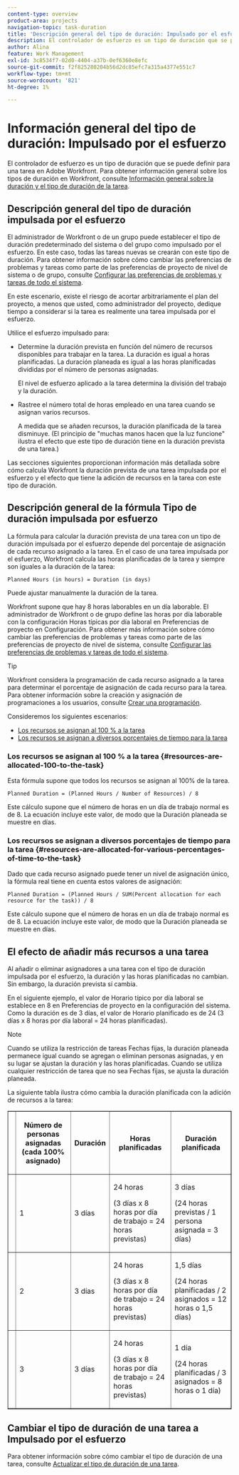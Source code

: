 ```yaml
---
content-type: overview
product-area: projects
navigation-topic: task-duration
title: 'Descripción general del tipo de duración: Impulsado por el esfuerzo'
description: El controlador de esfuerzo es un tipo de duración que se puede definir para una tarea en Adobe Workfront. Para obtener información general sobre los tipos de duración en Workfront, consulte Información general sobre la duración de la tarea y el tipo de duración.
author: Alina
feature: Work Management
exl-id: 3c8534f7-02d0-4404-a37b-0ef6360e8efc
source-git-commit: f2f825280204b56d2dc85efc7a315a4377e551c7
workflow-type: tm+mt
source-wordcount: '821'
ht-degree: 1%

---
```


# Información general del tipo de duración: Impulsado por el esfuerzo

El controlador de esfuerzo es un tipo de duración que se puede definir para una tarea en Adobe Workfront. Para obtener información general sobre los tipos de duración en Workfront, consulte [Información general sobre la duración y el tipo de duración de la tarea](../../../manage-work/tasks/taskdurtn/task-duration-and-duration-type.md).

## Descripción general del tipo de duración impulsada por el esfuerzo

El administrador de Workfront o de un grupo puede establecer el tipo de duración predeterminado del sistema o del grupo como impulsado por el esfuerzo. En este caso, todas las tareas nuevas se crearán con este tipo de duración. Para obtener información sobre cómo cambiar las preferencias de problemas y tareas como parte de las preferencias de proyecto de nivel de sistema o de grupo, consulte [Configurar las preferencias de problemas y tareas de todo el sistema](../../../administration-and-setup/set-up-workfront/configure-system-defaults/set-task-issue-preferences.md).

En este escenario, existe el riesgo de acortar arbitrariamente el plan del proyecto, a menos que usted, como administrador del proyecto, dedique tiempo a considerar si la tarea es realmente una tarea impulsada por el esfuerzo.

Utilice el esfuerzo impulsado para:

* Determine la duración prevista en función del número de recursos disponibles para trabajar en la tarea. La duración es igual a horas planificadas. La duración planeada es igual a las horas planificadas divididas por el número de personas asignadas.

   El nivel de esfuerzo aplicado a la tarea determina la división del trabajo y la duración.

* Rastree el número total de horas empleado en una tarea cuando se asignan varios recursos.

   A medida que se añaden recursos, la duración planificada de la tarea disminuye. (El principio de &quot;muchas manos hacen que la luz funcione&quot; ilustra el efecto que este tipo de duración tiene en la duración prevista de una tarea.)

Las secciones siguientes proporcionan información más detallada sobre cómo calcula Workfront la duración prevista de una tarea impulsada por el esfuerzo y el efecto que tiene la adición de recursos en la tarea con este tipo de duración.

## Descripción general de la fórmula Tipo de duración impulsada por esfuerzo

La fórmula para calcular la duración prevista de una tarea con un tipo de duración impulsada por el esfuerzo depende del porcentaje de asignación de cada recurso asignado a la tarea. En el caso de una tarea impulsada por el esfuerzo, Workfront calcula las horas planificadas de la tarea y siempre son iguales a la duración de la tarea:

```
Planned Hours (in hours) = Duration (in days)
```

Puede ajustar manualmente la duración de la tarea.

Workfront supone que hay 8 horas laborables en un día laborable. El administrador de Workfront o de grupo define las horas por día laborable con la configuración Horas típicas por día laboral en Preferencias de proyecto en Configuración. Para obtener más información sobre cómo cambiar las preferencias de problemas y tareas como parte de las preferencias de proyecto de nivel de sistema, consulte [Configurar las preferencias de problemas y tareas de todo el sistema](../../../administration-and-setup/set-up-workfront/configure-system-defaults/set-task-issue-preferences.md).

>[!TIP]
>
>Workfront considera la programación de cada recurso asignado a la tarea para determinar el porcentaje de asignación de cada recurso para la tarea. Para obtener información sobre la creación y asignación de programaciones a los usuarios, consulte [Crear una programación](../../../administration-and-setup/set-up-workfront/configure-timesheets-schedules/create-schedules.md).

Consideremos los siguientes escenarios:

* [Los recursos se asignan al 100 % a la tarea](#resources-are-allocated-100-to-the-task)
* [Los recursos se asignan a diversos porcentajes de tiempo para la tarea](#resources-are-allocated-for-various-percentages-of-time-to-the-task)

### Los recursos se asignan al 100 % a la tarea {#resources-are-allocated-100-to-the-task}

Esta fórmula supone que todos los recursos se asignan al 100% de la tarea.

```
Planned Duration = (Planned Hours / Number of Resources) / 8
```

Este cálculo supone que el número de horas en un día de trabajo normal es de 8. La ecuación incluye este valor, de modo que la Duración planeada se muestre en días.

### Los recursos se asignan a diversos porcentajes de tiempo para la tarea {#resources-are-allocated-for-various-percentages-of-time-to-the-task}

Dado que cada recurso asignado puede tener un nivel de asignación único, la fórmula real tiene en cuenta estos valores de asignación:

```
Planned Duration = (Planned Hours / SUM(Percent allocation for each resource for the task)) / 8
```

Este cálculo supone que el número de horas en un día de trabajo normal es de 8. La ecuación incluye este valor, de modo que la Duración planeada se muestre en días.

## El efecto de añadir más recursos a una tarea

Al añadir o eliminar asignadores a una tarea con el tipo de duración impulsada por el esfuerzo, la duración y las horas planificadas no cambian. Sin embargo, la duración prevista sí cambia.

En el siguiente ejemplo, el valor de Horario típico por día laboral se establece en 8 en Preferencias de proyecto en la configuración del sistema. Como la duración es de 3 días, el valor de Horario planificado es de 24 (3 días x 8 horas por día laboral = 24 horas planificadas).

>[!NOTE]
>
>Cuando se utiliza la restricción de tareas Fechas fijas, la duración planeada permanece igual cuando se agregan o eliminan personas asignadas, y en su lugar se ajustan la duración y las horas planificadas. Cuando se utiliza cualquier restricción de tarea que no sea Fechas fijas, se ajusta la duración planeada.

La siguiente tabla ilustra cómo cambia la duración planificada con la adición de recursos a la tarea:

<table border="1" cellspacing="15" cellpadding="1"> 
 <col> 
 <col> 
 <col> 
 <col> 
 <col> 
 <thead> 
  <tr> 
   <th> </th> 
   <th> <p><strong>Número de personas asignadas (cada 100% asignado)</strong> </p> </th> 
   <th> <p><strong>Duración</strong> </p> </th> 
   <th> <p><strong>Horas planificadas</strong> </p> </th> 
   <th><strong>Duración planificada</strong> </th> 
  </tr> 
 </thead> 
 <tbody> 
  <tr> 
   <td> </td> 
   <td> <p>1</p> </td> 
   <td> <p>3 días</p> </td> 
   <td> <p>24 horas</p> <p>(3 días x 8 horas por día de trabajo = 24 horas previstas)</p> </td> 
   <td> <p>3 días</p> <p>(24 horas previstas / 1 persona asignada = 3 días)</p> </td> 
  </tr> 
  <tr> 
   <td> </td> 
   <td> <p>2</p> </td> 
   <td> <p>3 días</p> </td> 
   <td> <p>24 horas</p> <p>(3 días x 8 horas por día de trabajo = 24 horas previstas)</p> </td> 
   <td> <p>1,5 días</p> <p>(24 horas planificadas / 2 asignados = 12 horas o 1,5 días)</p> </td> 
  </tr> 
  <tr> 
   <td> </td> 
   <td> <p>3</p> </td> 
   <td> <p>3 días</p> </td> 
   <td> <p>24 horas</p> <p>(3 días x 8 horas por día de trabajo = 24 horas previstas)</p> </td> 
   <td> <p>1 día</p> <p>(24 horas planificadas / 3 asignados = 8 horas o 1 día)</p> </td> 
  </tr> 
 </tbody> 
</table>

## Cambiar el tipo de duración de una tarea a Impulsado por el esfuerzo

Para obtener información sobre cómo cambiar el tipo de duración de una tarea, consulte [Actualizar el tipo de duración de una tarea](../../../manage-work/tasks/taskdurtn/update-duration-type-of-task.md).

<!--
<p data-mc-conditions="QuicksilverOrClassic.Draft mode">(NOTE: replaced with new article linked above)</p>
-->

<!--
<ol data-mc-conditions="QuicksilverOrClassic.Draft mode">
<li value="1">Go to a task for which you want to change the Duration Type.</li>
<li value="2"> <p data-mc-conditions="QuicksilverOrClassic.Quicksilver">Click <strong>Task Details</strong> in the left panel, then in the Overview area click <strong>Duration Type</strong>. </p> </li>
<li value="3"> <p>Select <strong>Effort Driven</strong> from the drop-down menu.</p> </li>
<li value="4">Click <strong>Save</strong><strong>Changes</strong>.</li>
</ol>
-->
